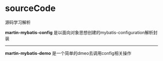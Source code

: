 # sourceCode
源码学习解析

**martin-mybatis-config** 是以面向对象思想创建的mybatis-configuration解析封装
<hr/>

**martin-mybatis-demo** 是一个简单的dmeo去调用config相关操作
